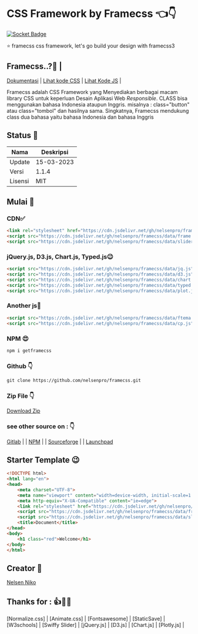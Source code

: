 # CSS Framework by Framecss 👈👇
[![Socket Badge](https://socket.dev/api/badge/npm/package/getframecss)](https://socket.dev/npm/package/getframecss)

⭐ framecss css framework, let's go build your design with framecss3
## Framecss..?🤗 |
[Dokumentasi](https://lzazyhmf1gqglz0hvjcgzq.on.drv.tw/docs.html) | [Lihat kode CSS](https://cdn.jsdelivr.net/gh/nelsenpro/framecss/data/frame.min.css) | [Lihat Kode JS]() |

<p align="">Framecss adalah CSS Framework yang Menyediakan berbagai macam library CSS untuk keperluan Desain Aplikasi Web <i>Responsible</i>. CLASS bisa menggunakan bahasa Indonesia ataupun Inggris. misalnya : class="button" atau class="tombol" dan hasilnya sama. Singkatnya, Framecss mendukung class dua bahasa yaitu bahasa Indonesia dan bahasa Inggris</p>

## Status 🤗
| Nama | Deskripsi |
| --- | --- |
| Update | 15-03-2023 |
| Versi | 1.1.4 |
| Lisensi | MIT |

## Mulai 🤔
### CDN✅
```html
<link rel="stylesheet" href="https://cdn.jsdelivr.net/gh/nelsenpro/framecss/data/frame.css">
<script src="https://cdn.jsdelivr.net/gh/nelsenpro/framecss/data/frame.js" defer="true"></script>
<script src="https://cdn.jsdelivr.net/gh/nelsenpro/framecss/data/slider.js" defer="true"></script>
```
### jQuery.js, D3.js, Chart.js, Typed.js😉
```html
<script src="https://cdn.jsdelivr.net/gh/nelsenpro/framecss/data/jq.js" type="text/javascript" charset="utf-8"></script>
<script src="https://cdn.jsdelivr.net/gh/nelsenpro/framecss/data/d3.js" type="text/javascript" charset="utf-8"></script>
<script src="https://cdn.jsdelivr.net/gh/nelsenpro/framecss/data/chart.js" type="text/javascript" charset="utf-8"></script>
<script src="https://cdn.jsdelivr.net/gh/nelsenpro/framecss/data/typed.js" type="text/javascript" charset="utf-8"></script>
<script src="https://cdn.jsdelivr.net/gh/nelsenpro/framecss/data/plot.js" type="text/javascript" charset="utf-8"></script>
```
### Another js🤗
```html
<script src="https://cdn.jsdelivr.net/gh/nelsenpro/framecss/data/ftema.js" type="text/javascript" charset="utf-8"></script>
<script src="https://cdn.jsdelivr.net/gh/nelsenpro/framecss/data/cp.js" type="text/javascript" charset="utf-8"></script>
```
### NPM 😍
```txt
npm i getframecss
```
### Github 👇
```txt
git clone https://github.com/nelsenpro/framecss.git
```
### Zip File 👇
[Download Zip](https://github.com/nelsenpro/framecss/archive/refs/heads/main.zip)


### see other source on : 👇
[Gitlab](https://gitlab.com/nelsenpro/frame) | | [NPM](https://www.npmjs.com/package/getframecss) | | 
[Sourceforge](https://sourceforge.net/u/bnelsofc/framecss) | |
[Launchpad](https://code.launchpad.net/~nelsenpro/framecss/+git/frame)

## Starter Template 😉
```html
<!DOCTYPE html>
<html lang="en">
<head>
    <meta charset="UTF-8">
    <meta name="viewport" content="width=device-width, initial-scale=1.0">
    <meta http-equiv="X-UA-Compatible" content="ie=edge">
    <link rel="stylesheet" href="https://cdn.jsdelivr.net/gh/nelsenpro/framecss/data/frame.min.css">
    <script src="https://cdn.jsdelivr.net/gh/nelsenpro/framecss/data/frame.min.js" defer="true"></script>
    <script src="https://cdn.jsdelivr.net/gh/nelsenpro/framecss/data/slider.js" defer="true"></script>
    <title>Document</title>
</head>
<body>
    <h1 class="red">Welcome</h1>
</body>
</html>
```
## Creator 🥰

[Nelsen Niko](https://wa.me/6285328736706)

## Thanks for : 👍🙏🤝

[Normalize.css] | [Animate.css] | [Fontsawesome] | [StaticSave] | [W3schools] | [Swiffy Slider] | [jQuery.js] | [D3.js] | [Chart.js] | [Plotly.js] |
